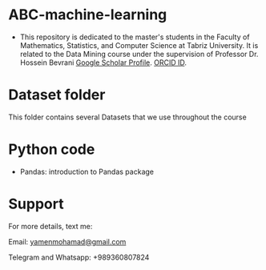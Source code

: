 # ABC-machine-learning
* This repository is dedicated to the master's students in the Faculty of Mathematics, Statistics, and Computer Science at Tabriz University. It is related to the Data Mining course under the supervision of Professor Dr. Hossein Bevrani  [Google Scholar Profile](https://scholar.google.com/citations?user=nNfGwMUAAAAJ&hl=en). [ORCID ID](https://orcid.org/0000-0003-4658-9095).
  
# Dataset folder 
This folder contains several Datasets that we use throughout the course
# Python code
* Pandas: introduction to Pandas package


# Support

For more details, text me:

Email: yamenmohamad@gmail.com


Telegram and Whatsapp: +989360807824
